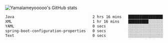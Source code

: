 ![Yamalameyooooo's GitHub stats](https://github-readme-stats.vercel.app/api?username=yamalameyooooo&theme=transparent&show_icons=true\&show=reviews,discussions_started,discussions_answered,prs_merged,prs_merged_percentage)

<!--START_SECTION:waka-->

```txt
Java                                   2 hrs 16 mins   ████████████████░░░░░░░░░   63.56 %
XML                                    1 hr 16 mins    █████████░░░░░░░░░░░░░░░░   35.39 %
YAML                                   0 secs          ░░░░░░░░░░░░░░░░░░░░░░░░░   00.26 %
spring-boot-configuration-properties   0 secs          ░░░░░░░░░░░░░░░░░░░░░░░░░   00.24 %
Text                                   0 secs          ░░░░░░░░░░░░░░░░░░░░░░░░░   00.17 %
```

<!--END_SECTION:waka-->
